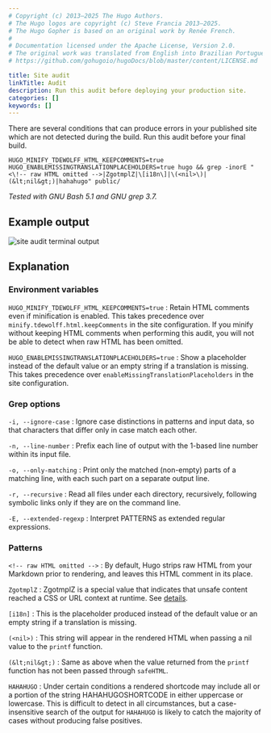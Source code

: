 ```yaml
---
# Copyright (c) 2013–2025 The Hugo Authors.
# The Hugo logos are copyright (c) Steve Francia 2013–2025.
# The Hugo Gopher is based on an original work by Renée French.
#
# Documentation licensed under the Apache License, Version 2.0.
# The original work was translated from English into Brazilian Portuguese.
# https://github.com/gohugoio/hugoDocs/blob/master/content/LICENSE.md

title: Site audit
linkTitle: Audit
description: Run this audit before deploying your production site.
categories: []
keywords: []
---
```


There are several conditions that can produce errors in your published site which are not detected during the build. Run this audit before your final build.

```text {copy=true}
HUGO_MINIFY_TDEWOLFF_HTML_KEEPCOMMENTS=true HUGO_ENABLEMISSINGTRANSLATIONPLACEHOLDERS=true hugo && grep -inorE "<\!-- raw HTML omitted -->|ZgotmplZ|\[i18n\]|\(<nil>\)|(&lt;nil&gt;)|hahahugo" public/
```

_Tested with GNU Bash 5.1 and GNU grep 3.7._

## Example output

![site audit terminal output](screen-capture.png)

## Explanation

### Environment variables

`HUGO_MINIFY_TDEWOLFF_HTML_KEEPCOMMENTS=true`
: Retain HTML comments even if minification is enabled. This takes precedence over `minify.tdewolff.html.keepComments` in the site configuration. If you minify without keeping HTML comments when performing this audit, you will not be able to detect when raw HTML has been omitted.

`HUGO_ENABLEMISSINGTRANSLATIONPLACEHOLDERS=true`
: Show a placeholder instead of the default value or an empty string if a translation is missing. This takes precedence over `enableMissingTranslationPlaceholders` in the site configuration.

### Grep options

`-i, --ignore-case`
: Ignore case distinctions in patterns and input data, so that characters that differ only in case match each other.

`-n, --line-number`
: Prefix each line of output with the 1-based line number within its input file.

`-o, --only-matching`
: Print only the matched (non-empty) parts of a matching line, with each such part on a separate output line.

`-r, --recursive`
: Read all files under each directory, recursively, following symbolic links only if they are on the command line.

`-E, --extended-regexp`
: Interpret PATTERNS as extended regular expressions.

### Patterns

`<!-- raw HTML omitted -->`
: By default, Hugo strips raw HTML from your Markdown prior to rendering, and leaves this HTML comment in its place.

`ZgotmplZ`
: ZgotmplZ is a special value that indicates that unsafe content reached a CSS or URL context at runtime. See&nbsp;[details].

[details]: https://pkg.go.dev/html/template

`[i18n]`
: This is the placeholder produced instead of the default value or an empty string if a translation is missing.

`(<nil>)`
: This string will appear in the rendered HTML when passing a nil value to the `printf` function.

`(&lt;nil&gt;)`
: Same as above when the value returned from the `printf` function has not been passed through `safeHTML`.

`HAHAHUGO`
: Under certain conditions a rendered shortcode may include all or a portion of the string H&#xfeff;AHAHUGOSHORTCODE in either uppercase or lowercase. This is difficult to detect in all circumstances, but a case-insensitive search of the output for `HAHAHUGO` is likely to catch the majority of cases without producing false positives.
